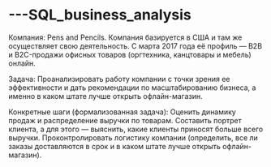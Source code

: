 # ---SQL_business_analysis
Компания: 
Pens and Pencils. Компания базируется в США и там же осуществляет свою деятельность. С марта 2017 года её профиль — B2B и B2C-продажи офисных товаров (оргтехника, канцтовары и мебель) онлайн.

Задача:
Проанализировать работу компании с точки зрения ее эффективности и дать рекомендации по масштабированию бизнеса, а именно в каком штате лучше открыть офлайн-магазин.

Конкретные шаги (формализованная задача):
Оценить динамику продаж и распределение выручки по товарам.
Составить портрет клиента, а для этого — выяснить, какие клиенты приносят больше всего выручки.
Проконтролировать логистику компании (определить, все ли заказы доставляются в срок и в каком штате лучше открыть офлайн-магазин).
